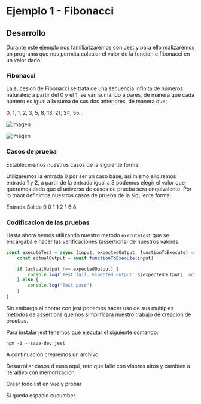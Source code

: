 # Ejemplo 1 - Fibonacci


## Desarrollo

Durante este ejemplo nos familiarizaremos con Jest y para ello realizaremos un programa que nos permita calcular el valor de la funcion e fibonacci en un valor dado.


### Fibonacci

La sucesion de Fibonacci se trata de una secuencia infinita de números naturales; a partir del 0 y el 1, se van sumando a pares, de manera que cada número es igual a la suma de sus dos anteriores, de manera que:

0, 1, 1, 2, 3, 5, 8, 13, 21, 34, 55…

![imagen](https://user-images.githubusercontent.com/5317347/133897579-a4dc4a9e-5335-4c9c-9753-0fd13cabf833.png)

![imagen](https://user-images.githubusercontent.com/5317347/133897592-a71d28b9-8708-4016-8bea-973d28df8e0e.png)

### Casos de prueba

Estableceremos nuestros casos de la siguiente forma:

Utilizaremos la entrada 0 por ser un caso base, asi mismo eligiremos entrada 1 y 2, a partir de la entrada igual a 3 podemos elegir el valor que queramos dado que el universo de casos de prueba sera enquivalente. Por lo tnaot definimos nuestros casos de prueba de la siguiente forma:

Entrada   Salida
0         0
1         1
2         1
6         8


### Codificacion de las pruebas

Hasta ahora hemos utilizando nuestro metodo `executeTest` que se encargaba e hacer las verificaciones (assertions) de nuestros valores.

```javascript
const executeTest = async (input, expectedOutput, functionToExecute) => {
    const actualOutput = await functionToExecute(input)

    if (actualOutput !== expectedOutput) {
        console.log(`Test fail. Expected output: ${expectedOutput}  actual output: ${actualOutput}`)
    } else {
        console.log("Test pass")
    }
}
```

Sin embargo al contar con jest podemos hacer uso de sus multiples metodos de assertions que nos simplificara nuestro trabajo de creacion de pruebas.

Para instalar jest tenemos que ejecutar el siguiente comando:

`npm -i --save-dev jest`

A continuacion crearemos un archivo 

Desarrollar casos d euso aqui, reto que falle con vlaores altos y cambien a iteraitivo con memorizacion

Crear todo list en vue y probar

Si queda espacio cucumber


